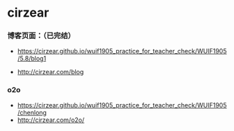 # cirzear

### 博客页面：（已完结）

+ <https://cirzear.github.io/wuif1905_practice_for_teacher_check/WUIF1905/5.8/blog1>

+ <http://cirzear.com/blog>

### o2o

- <https://cirzear.github.io/wuif1905_practice_for_teacher_check/WUIF1905/chenlong>
- <http://cirzear.com/o2o/>

